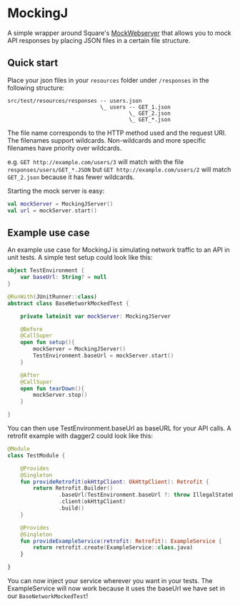 # MockingJ
A simple wrapper around Square's [MockWebserver](https://github.com/square/okhttp/tree/master/mockwebserver) that allows you to mock API responses by placing JSON files in a certain file structure.

## Quick start
Place your json files in your `resources` folder under `/responses` in the following structure:
```
src/test/resources/responses -- users.json
                             \_ users -- GET_1.json
                                      \_ GET_2.json
                                      \_ GET_*.json
```

The file name corresponds to the HTTP method used and the request URI. The
filenames support wildcards. Non-wildcards and more specific filenames have
priority over wildcards.

e.g. `GET http://example.com/users/3` will match with the file
`responses/users/GET_*.JSON` but `GET http://example.com/users/2` will match
`GET_2.json` because it has fewer wildcards.

Starting the mock server is easy:
```kotlin
val mockServer = MockingJServer()
val url = mockServer.start()
```

## Example use case
An example use case for MockingJ is simulating network traffic to an API in unit tests. A simple test setup could look like this:

```kotlin
object TestEnvironment {
    var baseUrl: String? = null
}
```

```kotlin
@RunWith(JUnitRunner::class)
abstract class BaseNetworkMockedTest {

    private lateinit var mockServer: MockingJServer

    @Before
    @CallSuper
    open fun setup(){
        mockServer = MockingJServer()
        TestEnvironment.baseUrl = mockServer.start()
    }

    @After
    @CallSuper
    open fun tearDown(){
        mockServer.stop()
    }

}
```

You can then use TestEnvironment.baseUrl as baseURL for your API calls. A
retrofit example with dagger2 could look like this:

```kotlin
@Module
class TestModule {

    @Provides
    @Singleton
    fun provideRetrofit(okHttpClient: OkHttpClient): Retrofit {
        return Retrofit.Builder()
                .baseUrl(TestEnvironment.baseUrl ?: throw IllegalStateException("No valid baseURL available in testing environment"))
                .client(okHttpClient)
                .build()
    }

    @Provides
    @Singleton
    fun provideExampleService(retrofit: Retrofit): ExampleService {
        return retrofit.create(ExampleService::class.java)
    }

}
```

You can now inject your service wherever you want in your tests. The ExampleService will now work because it uses the baseUrl we have set in our `BaseNetworkMockedTest`!
